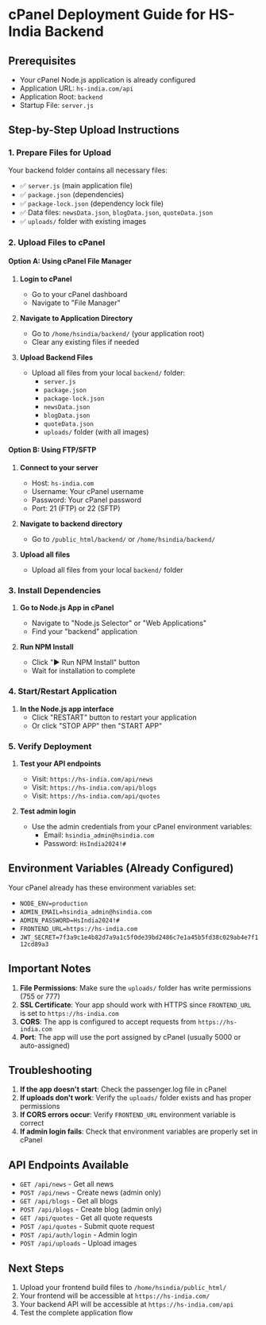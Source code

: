# cPanel Deployment Guide for HS-India Backend

## Prerequisites
- Your cPanel Node.js application is already configured
- Application URL: `hs-india.com/api`
- Application Root: `backend`
- Startup File: `server.js`

## Step-by-Step Upload Instructions

### 1. Prepare Files for Upload
Your backend folder contains all necessary files:
- ✅ `server.js` (main application file)
- ✅ `package.json` (dependencies)
- ✅ `package-lock.json` (dependency lock file)
- ✅ Data files: `newsData.json`, `blogData.json`, `quoteData.json`
- ✅ `uploads/` folder with existing images

### 2. Upload Files to cPanel

#### Option A: Using cPanel File Manager
1. **Login to cPanel**
   - Go to your cPanel dashboard
   - Navigate to "File Manager"

2. **Navigate to Application Directory**
   - Go to `/home/hsindia/backend/` (your application root)
   - Clear any existing files if needed

3. **Upload Backend Files**
   - Upload all files from your local `backend/` folder:
     - `server.js`
     - `package.json`
     - `package-lock.json`
     - `newsData.json`
     - `blogData.json`
     - `quoteData.json`
     - `uploads/` folder (with all images)

#### Option B: Using FTP/SFTP
1. **Connect to your server**
   - Host: `hs-india.com`
   - Username: Your cPanel username
   - Password: Your cPanel password
   - Port: 21 (FTP) or 22 (SFTP)

2. **Navigate to backend directory**
   - Go to `/public_html/backend/` or `/home/hsindia/backend/`

3. **Upload all files**
   - Upload all files from your local `backend/` folder

### 3. Install Dependencies
1. **Go to Node.js App in cPanel**
   - Navigate to "Node.js Selector" or "Web Applications"
   - Find your "backend" application

2. **Run NPM Install**
   - Click "► Run NPM Install" button
   - Wait for installation to complete

### 4. Start/Restart Application
1. **In the Node.js app interface**
   - Click "RESTART" button to restart your application
   - Or click "STOP APP" then "START APP"

### 5. Verify Deployment
1. **Test your API endpoints**
   - Visit: `https://hs-india.com/api/news`
   - Visit: `https://hs-india.com/api/blogs`
   - Visit: `https://hs-india.com/api/quotes`

2. **Test admin login**
   - Use the admin credentials from your cPanel environment variables:
     - Email: `hsindia_admin@hsindia.com`
     - Password: `HsIndia2024!#`

## Environment Variables (Already Configured)
Your cPanel already has these environment variables set:
- `NODE_ENV=production`
- `ADMIN_EMAIL=hsindia_admin@hsindia.com`
- `ADMIN_PASSWORD=HsIndia2024!#`
- `FRONTEND_URL=https://hs-india.com`
- `JWT_SECRET=7f3a9c1e4b82d7a9a1c5f0de39bd2486c7e1a45b5fd38c029ab4e7f112cd89a3`

## Important Notes
1. **File Permissions**: Make sure the `uploads/` folder has write permissions (755 or 777)
2. **SSL Certificate**: Your app should work with HTTPS since `FRONTEND_URL` is set to `https://hs-india.com`
3. **CORS**: The app is configured to accept requests from `https://hs-india.com`
4. **Port**: The app will use the port assigned by cPanel (usually 5000 or auto-assigned)

## Troubleshooting
1. **If the app doesn't start**: Check the passenger.log file in cPanel
2. **If uploads don't work**: Verify the `uploads/` folder exists and has proper permissions
3. **If CORS errors occur**: Verify `FRONTEND_URL` environment variable is correct
4. **If admin login fails**: Check that environment variables are properly set in cPanel

## API Endpoints Available
- `GET /api/news` - Get all news
- `POST /api/news` - Create news (admin only)
- `GET /api/blogs` - Get all blogs
- `POST /api/blogs` - Create blog (admin only)
- `GET /api/quotes` - Get all quote requests
- `POST /api/quotes` - Submit quote request
- `POST /api/auth/login` - Admin login
- `POST /api/uploads` - Upload images

## Next Steps
1. Upload your frontend build files to `/home/hsindia/public_html/`
2. Your frontend will be accessible at `https://hs-india.com/`
3. Your backend API will be accessible at `https://hs-india.com/api`
4. Test the complete application flow
